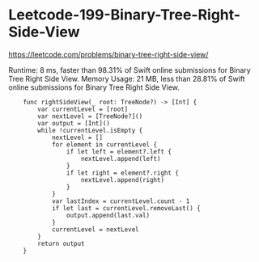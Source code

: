 # Leetcode-199-Binary-Tree-Right-Side-View
https://leetcode.com/problems/binary-tree-right-side-view/

Runtime: 8 ms, faster than 98.31% of Swift online submissions for Binary Tree Right Side View.
Memory Usage: 21 MB, less than 28.81% of Swift online submissions for Binary Tree Right Side View.

```
    func rightSideView(_ root: TreeNode?) -> [Int] {
        var currentLevel = [root]
        var nextLevel = [TreeNode?]()
        var output = [Int]()
        while !currentLevel.isEmpty {
            nextLevel = []
            for element in currentLevel {
                if let left = element?.left {
                    nextLevel.append(left)
                }
                if let right = element?.right {
                    nextLevel.append(right)
                }
            }
            var lastIndex = currentLevel.count - 1
            if let last = currentLevel.removeLast() {
                output.append(last.val)
            }
            currentLevel = nextLevel
        }
        return output
    }
```
